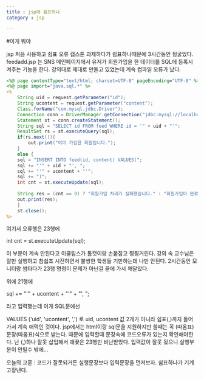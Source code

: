 ```yaml
---
title : jsp에 쉼표하나
category : jsp

---
```


#이게 뭐야

jsp 처음 사용하고 쉼표 오류
캡스톤 과제하다가 쉼표하나때문에 3시간동안 뒹굴었다.
feedadd.jsp 는 SNS 메인페이지에서 유저가 회원가입을 한 데이터를 SQL에 등록시켜주는 기능을 한다.
강의대로 제대로 만들고 있었는데 계속 컴파일 오류가 났다.

```jsp 
<%@ page contentType="text/html; charset=UTF-8" pageEncoding="UTF-8" %>
<%@ page import="java.sql.*" %>
<%
	String uid = request.getParameter("id");
	String ucontent = request.getParameter("content");
	Class.forName("com.mysql.jdbc.Driver");
	Connection conn = DriverManager.getConnection("jdbc:mysql://localhost:3306/mysns", "root", "1111");
	Statement st = conn.createStatement();
	String sql = "SELECT id FROM feed WHERE id = '" + uid + "'";
	ResultSet rs = st.executeQuery(sql);
	if(rs.next()){
		out.print("이미 가입한 회원입니다.");
	}
	else {
	sql = "INSERT INTO feed(id, content) VALUES(";
	sql += "'" + uid + "', ";	
	sql += "'" + ucontent + "'";
	sql += ")";
	int cnt = st.executeUpdate(sql);
	
	String res = (cnt == 0) ? "회원가입 처리가 실패했습니다." : "회원가입이 완료되었습니다.";
	out.print(res);
	}
	st.close();
%>
```

여기서 오류행은 23행에

int cnt = st.executeUpdate(sql);

이 부분이 계속 안된다고 이클립스가 톰캣이랑 손붙잡고 찡찡거린다.
강의 속 교수님은 잘만 실행하고 참쉽죠 시전하면서 불쌍한 학생들 기만하는데 나만 안된다.
2시간동안 모니터랑 썸타다가 23행 명령이 문제가 아닌걸 끝에 가서 깨달았다.

위에 21행에

sql += "'" + ucontent + "'" + "', ";

라고 입력했는데 이게 SQL문에선

VALUES ('uid', 'ucontent', ',') 로 uid, ucontent 값 2개가 아니라 쉼표(,)까지 들어가서 계속 애먹인 것이다.
jsp에서는 html이랑 sql문을 지원하지만 쓸때는 꼭 (따옴표)문장(따옴표)식으로 받는다. 때문에 입력할때 문장속에 코드오류가 있는지 확인해야한다. 난 (,)하나 잘못 삽입해서 애꿎은 23행만 비난받았다. 입력값이 잘못 됬으니 실행부분이 안될수 밖에…



오늘의 교훈 : 코드가 잘못되거든 실행문장보다 입력문장을 먼저보자. 쉼표하나가 기계고장낸다.
